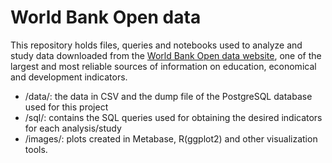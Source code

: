 # World Bank Open data
 This repository holds files, queries and notebooks used to analyze and study data downloaded from the [World Bank Open data website](https://data.worldbank.org/), one of the largest and most reliable sources of information on education, economical and development indicators.
 
 * /data/: the data in CSV and the dump file of the PostgreSQL database used for this project
 * /sql/: contains the SQL queries used for obtaining the desired indicators for each analysis/study
 * /images/: plots created in Metabase, R(ggplot2) and other visualization tools.
